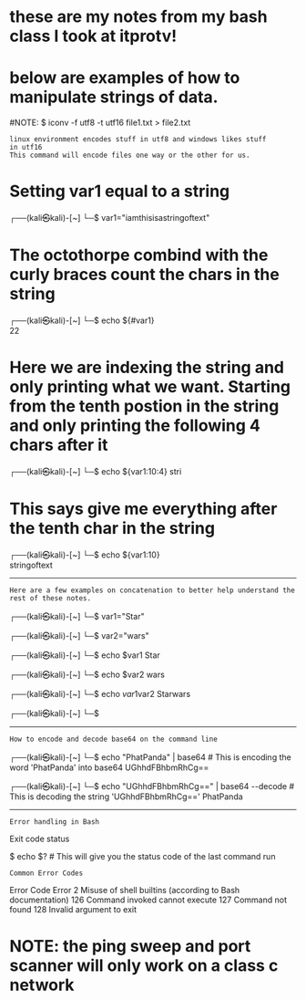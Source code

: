 # these are my notes from my bash class I took at itprotv!

# below are examples of how to manipulate strings of data. 

#NOTE: $ iconv -f utf8 -t utf16 file1.txt  >  file2.txt

	linux environment encodes stuff in utf8 and windows likes stuff 
	in utf16 
	This command will encode files one way or the other for us.



# Setting var1 equal to a string

┌──(kali㉿kali)-[~]
└─$ var1="iamthisisastringoftext"
                                                                      


# The octothorpe combind with the curly braces count the chars in the string

┌──(kali㉿kali)-[~]
└─$ echo ${#var1}                
22
                                                                      

#  Here we are indexing the string and only printing what we want. Starting from the tenth postion in the string and only printing the following 4 chars after it

┌──(kali㉿kali)-[~]
└─$ echo ${var1:10:4}
stri
                                                                      

# This says give me everything after the tenth char in the string

┌──(kali㉿kali)-[~]
└─$ echo ${var1:10}  
stringoftext
                                                                      
-----------------------------------------------------------------------------------------------------------------------------------

	Here are a few examples on concatenation to better help understand the rest of these notes.

┌──(kali㉿kali)-[~]
└─$ var1="Star"                            
                                                                      
┌──(kali㉿kali)-[~]
└─$ var2="wars"
                                                                      
┌──(kali㉿kali)-[~]
└─$ echo $var1
Star
                                                                      
┌──(kali㉿kali)-[~]
└─$ echo $var2
wars
                                                                      
┌──(kali㉿kali)-[~]
└─$ echo $var1$var2
Starwars
                                                                      
┌──(kali㉿kali)-[~]
└─$ 


----------------------------------------------------------------------------------------------------------------------

	How to encode and decode base64 on the command line

┌──(kali㉿kali)-[~]
└─$ echo "PhatPanda" | base64          	# This is encoding the word 'PhatPanda' into base64
UGhhdFBhbmRhCg==
                                                                      
┌──(kali㉿kali)-[~]
└─$ echo "UGhhdFBhbmRhCg==" | base64 --decode 		# This is decoding the string 'UGhhdFBhbmRhCg=='
PhatPanda




-------------------------------------------------------------------------------------------------------------------------

	Error handling in Bash

Exit code status 

$ echo $?		# This will give you the status code of the last command run

	Common Error Codes 
Error Code	Error
2	Misuse of shell builtins (according to Bash documentation)
126	Command invoked cannot execute
127	Command not found
128	Invalid argument to exit







# NOTE: the ping sweep and port scanner will only work on a class c network





















